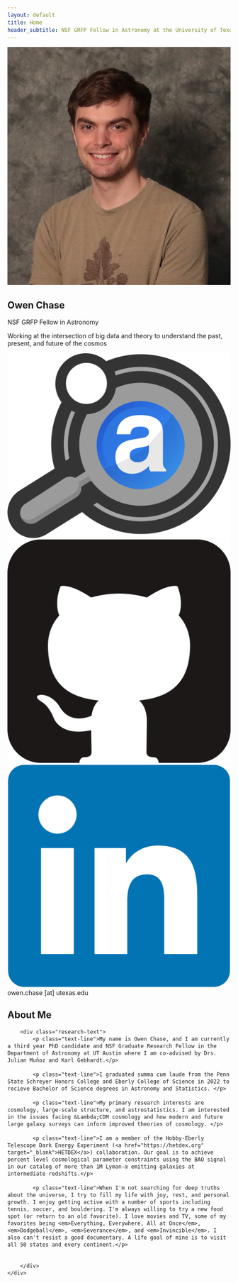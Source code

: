 ```yaml
---
layout: default
title: Home
header_subtitle: NSF GRFP Fellow in Astronomy at the University of Texas at Austin
---
```


<!-- Hero Section -->
<section class="hero-section">
    <div class="hero-content">
        <div class="hero-image">
            <img src="assets/images/headshot.jpg" alt="Owen Chase" class="profile-img">
        </div>
        <div class="hero-text">
            <h1 class="hero-title">Owen Chase</h1>
            <p class="hero-subtitle">NSF GRFP Fellow in Astronomy</p>
            <p class="hero-description">Working at the intersection of big data and theory to understand the past, present, and future of the cosmos</p>
        </div>
    </div>
    <div class="contact-section">
        <div class="contact-links">
            <a href="https://ui.adsabs.harvard.edu/public-libraries/gQi7T4KZQ_WK4oebPVY8-g" target="_blank" rel="noopener noreferrer">
                <img src="assets/images/ads_icon.svg" alt="ADS" />
            </a>
            <a href="https://github.com/ochase10" target="_blank" rel="noopener noreferrer">
                <img src="assets/images/github_icon.png" alt="GitHub" /> 
            </a>
            <a href="https://www.linkedin.com/in/owen-chase-86503622a/" target="_blank" rel="noopener noreferrer">
                <img src="assets/images/linkedin_icon.png" alt="LinkedIn" />
            </a>
        </div>
        <div class="contact-email">
            owen.chase [at] utexas.edu
        </div>
    </div>
    <div class="scroll-indicator">
        <div class="scroll-arrow"></div>
    </div>
</section>

<!-- Research/About Section -->
<section id="research-section" class="research-section">
    <div class="research-content">
        <h2 class="research-title">About Me</h2>
        
        <div class="research-text">
            <p class="text-line">My name is Owen Chase, and I am currently a third year PhD candidate and NSF Graduate Research Fellow in the Department of Astronomy at UT Austin where I am co-advised by Drs. Julian Muñoz and Karl Gebhardt.</p>

            <p class="text-line">I graduated summa cum laude from the Penn State Schreyer Honors College and Eberly College of Science in 2022 to recieve Bachelor of Science degrees in Astronomy and Statistics. </p>            
                        
            <p class="text-line">My primary research interests are cosmology, large-scale structure, and astrostatistics. I am interested in the issues facing &Lambda;CDM cosmology and how modern and future large galaxy surveys can inform improved theories of cosmology. </p>
            
            <p class="text-line">I am a member of the Hobby-Eberly Telescope Dark Energy Experiment (<a href="https://hetdex.org" target="_blank">HETDEX</a>) collaboration. Our goal is to achieve percent level cosmological parameter constraints using the BAO signal in our catalog of more than 1M Lyman-α emitting galaxies at intermediate redshifts.</p>

            <p class="text-line">When I'm not searching for deep truths about the universe, I try to fill my life with joy, rest, and personal growth. I enjoy getting active with a number of sports including tennis, soccer, and bouldering. I'm always willing to try a new food spot (or return to an old favorite). I love movies and TV, some of my favorites being <em>Everything, Everywhere, All at Once</em>, <em>Dodgeball</em>, <em>Severance</em>, and <em>Invincible</em>. I also can't resist a good documentary. A life goal of mine is to visit all 50 states and every continent.</p>

            
        </div>
    </div>
</section>

<script>
// Dynamic header shrinking on scroll
window.addEventListener('scroll', function() {
    const header = document.querySelector('header');
    const scrollY = window.scrollY;
    
    if (scrollY > 50) {
        header.classList.add('scrolled');
    } else {
        header.classList.remove('scrolled');
    }
});

// Research section fade animation on scroll - reversible
const observerOptions = {
    threshold: 0.2,
    rootMargin: '0px 0px -50px 0px'
};

const observer = new IntersectionObserver((entries) => {
    entries.forEach(entry => {
        const section = entry.target;
        const textLines = section.querySelectorAll('.text-line');
        
        if (entry.isIntersecting) {
            // Entering viewport - fade in
            section.classList.add('fade-in');
            
            // Animate text lines with stagger
            textLines.forEach((line, index) => {
                setTimeout(() => {
                    line.style.opacity = '1';
                    line.style.transform = 'translateY(0)';
                }, index * 200 + 300); // Shorter delay since no wipe animation
            });
        } else {
            // Leaving viewport - fade out
            section.classList.remove('fade-in');
            
            // Reset text lines
            textLines.forEach((line) => {
                line.style.opacity = '0';
                line.style.transform = 'translateY(30px)';
            });
        }
    });
}, observerOptions);

// Observe research section
const researchSection = document.getElementById('research-section');
if (researchSection) {
    observer.observe(researchSection);
}

// Smooth scroll for arrow
document.querySelector('.scroll-indicator').addEventListener('click', function() {
    document.getElementById('research-section').scrollIntoView({
        behavior: 'smooth'
    });
});

// Hide scroll arrow when past hero section
window.addEventListener('scroll', function() {
    const scrollIndicator = document.querySelector('.scroll-indicator');
    const heroSection = document.querySelector('.hero-section');
    
    if (scrollIndicator && heroSection) {
        const heroBottom = heroSection.offsetTop + heroSection.offsetHeight;
        
        if (window.scrollY > heroBottom - 100) {
            scrollIndicator.style.opacity = '0';
            scrollIndicator.style.pointerEvents = 'none';
        } else {
            scrollIndicator.style.opacity = '1';
            scrollIndicator.style.pointerEvents = 'auto';
        }
    }
});

// Ensure scroll indicator is visible on page load
window.addEventListener('load', function() {
    const scrollIndicator = document.querySelector('.scroll-indicator');
    if (scrollIndicator) {
        scrollIndicator.style.opacity = '1';
        scrollIndicator.style.pointerEvents = 'auto';
    }
});
</script>